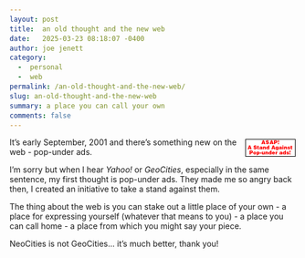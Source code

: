 ```yaml
---
layout: post
title:  an old thought and the new web
date:   2025-03-23 08:18:07 -0400
author: joe jenett
category:
  -  personal
  -  web
permalink: /an-old-thought-and-the-new-web/
slug: an-old-thought-and-the-new-web
summary: a place you can call your own
comments: false
---
```

<a href="https://joejenett.com/asap/"><img src="/images/asap222.gif" alt="" style="position:relative;float:right;margin:3px;"></a>

It’s early September, 2001 and there’s something new on the web - pop-under ads. 

I’m sorry but when I hear _Yahoo!_ or _GeoCities_, especially in the same sentence, my first thought is pop-under ads. They made me so angry back then, I created an initiative to take a stand against them.

The thing about the web is you can stake out a little place of your own - a place for expressing yourself (whatever that means to you) - a place you can call home - a place from which you might say your piece.

NeoCities is not GeoCities... it’s much better, thank you!

<a style="display:none;" href="https://brid.gy/publish/mastodon"><small>(cross-posted to mastodon)</small></a>